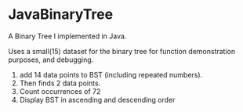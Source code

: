 # JavaBinaryTree

A Binary Tree I implemented in Java.

Uses a small(15) dataset for the binary tree for function demonstration purposes, and debugging.
 
1. add 14 data points to BST (including repeated numbers). 
2. Then finds 2 data points.
3. Count occurrences of 72
4. Display BST in ascending and descending order
